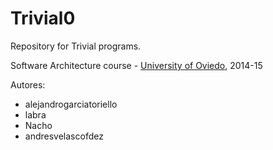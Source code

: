 Trivial0
=============

Repository for Trivial programs. 

Software Architecture course - [University of Oviedo](http://www.uniovi.es), 2014-15

Autores:
* alejandrogarciatoriello
* labra
* Nacho
* andresvelascofdez


